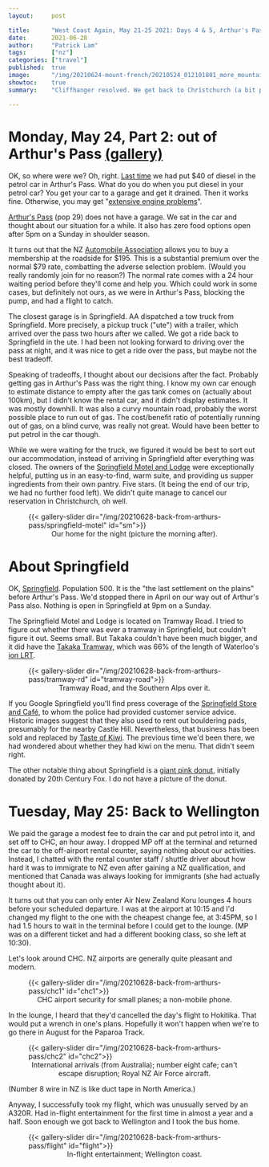 ```yaml
---
layout:     post

title:      "West Coast Again, May 21-25 2021: Days 4 & 5, Arthur's Pass, Springfield, and Christchurch"
date:       2021-06-28
author:     "Patrick Lam"
tags:       ["nz"]
categories: ["travel"]
published:  true
image:      "/img/20210624-mount-french/20210524_012101801_more_mountains.PANO.webp"
showtoc:    true
summary:    "Cliffhanger resolved. We get back to Christchurch (a bit poorer) and thence back to Wellington."

---
```


<style>
.post-heading h1  { color: white; }
.meta { color: white; }
</style>

# Monday, May 24, Part 2: out of Arthur's Pass [(gallery)](https://gallery.patricklam.ca/index.php?/category/1342)

OK, so where were we? Oh, right. [Last time](/post/20210624-mount-french/) we had put $40 of diesel 
in the petrol car in Arthur's Pass. What do you do when you put diesel in your petrol car? You get your
car to a garage and get it drained. Then it works fine. Otherwise, you may get 
"[extensive engine problems](https://www.instantwindscreens.co.nz/what-happens-when-you-put-petrol-in-a-diesel-engine/)".

[Arthur's Pass](https://en.wikipedia.org/wiki/Arthur%27s_Pass) (pop 29) does
not have a garage. We sat in the car and thought about our situation for a while.
It also has zero food options open after 5pm on a Sunday in shoulder season.

It turns out that the NZ [Automobile
Association](https://www.aa.co.nz/membership/roadservice-breakdown-assistance/)
allows you to buy a membership at the roadside for $195. This is a
substantial premium over the normal $79 rate, combatting the adverse
selection problem. (Would you really randomly join for no reason?) The
normal rate comes with a 24 hour waiting period before they'll come
and help you. Which could work in some cases, but definitely not ours,
as we were in Arthur's Pass, blocking the pump, and had a flight to catch.

The closest garage is in Springfield. AA dispatched a tow truck from
Springfield. More precisely, a pickup truck ("ute") with a trailer,
which arrived over the pass two hours after we called. We got a ride
back to Springfield in the ute. I had been not looking forward to
driving over the pass at night, and it was nice to get a ride over the
pass, but maybe not the best tradeoff.

Speaking of tradeoffs, I thought about our decisions after the fact. Probably
getting gas in Arthur's Pass was the right thing. I know my own car enough to 
estimate distance to empty after the gas tank comes on (actually about 100km),
but I didn't know the rental car, and it didn't display estimates. It was mostly downhill.
It was also a curvy mountain road, probably the worst possible place to run out of gas.
The cost/benefit ratio of potentially running out of gas, on a blind curve, was really
not great. Would have been better to put petrol in the car though.

While we were waiting for the truck, we figured it would be best to
sort out our accommodation, instead of arriving in Springfield after
everything was closed. The owners of the [Springfield Motel and
Lodge](https://www.facebook.com/springfieldmotel/) were exceptionally
helpful, putting us in an easy-to-find, warm suite, and providing us
supper ingredients from their own pantry. Five stars. (It being the end of our
trip, we had no further food left). We didn't quite manage to cancel
our reservation in Christchurch, oh well.

<figure>
{{< gallery-slider dir="/img/20210628-back-from-arthurs-pass/springfield-motel" id="sm">}}
<figcaption style="text-align:center">Our home for the night (picture the morning after).</figcaption>
</figure>

# About Springfield

OK,
[Springfield](https://nzhistory.govt.nz/keyword/springfield). Population
500. It is the "the last settlement on the plains" before Arthur's
Pass.  We'd stopped there in April on our way out of Arthur's Pass
also.  Nothing is open in Springfield at 9pm on a Sunday.

The Springfield Motel and Lodge is located on Tramway Road. I tried to figure 
out whether there was ever a tramway in Springfield, but couldn't figure it out.
Seems small. But Takaka couldn't have been much bigger, and it did have the
[Takaka Tramway](https://en.wikipedia.org/wiki/Takaka_Tramway), which was 66% of
the length of Waterloo's [ion LRT](https://www.grt.ca/en/ion-light-rail.aspx).

<figure>
{{< gallery-slider dir="/img/20210628-back-from-arthurs-pass/tramway-rd" id="tramway-road">}}
<figcaption style="text-align:center">Tramway Road, and the Southern Alps over it.</figcaption>
</figure>

If you Google Springfield you'll find press coverage of the
[Springfield Store and
Café](https://www.stuff.co.nz/business/113722550/springfield-store-and-cafe-come-for-the-awardwinning-pies-stay-for-the-abuse),
to whom the police had provided customer service advice. Historic
images suggest that they also used to rent out bouldering pads,
presumably for the nearby Castle Hill. Nevertheless, that business has
been sold and replaced by [Taste of
Kiwi](https://www.facebook.com/tasteofkiwinz/). The previous time we'd
been there, we had wondered about whether they had kiwi on the menu. That didn't seem right.

The other notable thing about Springfield is a [giant pink donut](https://www.atlasobscura.com/places/springfield-doughnut), initially
donated by 20th Century Fox. I do not have a picture of the donut.

# Tuesday, May 25: Back to Wellington

We paid the garage a modest fee to drain the car and put petrol into
it, and set off to CHC, an hour away. I dropped MP off at the terminal
and returned the car to the off-airport rental counter, saying nothing
about our activities. Instead, I chatted with the rental counter staff
/ shuttle driver about how hard it was to immigrate to NZ even after
gaining a NZ qualification, and mentioned that Canada was always looking for
immigrants (she had actually thought about it).

It turns out that you can only enter Air New Zealand Koru lounges 4
hours before your scheduled departure. I was at the airport at 10:15
and I'd changed my flight to the one with the cheapest change fee, at
3:45PM, so I had 1.5 hours to wait in the terminal before I could get
to the lounge. (MP was on a different ticket and had a different
booking class, so she left at 10:30).

Let's look around CHC. NZ airports are generally quite pleasant and modern.

<figure>
{{< gallery-slider dir="/img/20210628-back-from-arthurs-pass/chc1" id="chc1">}}
<figcaption style="text-align:center">CHC airport security for small planes; a non-mobile phone.</figcaption>
</figure>

In the lounge, I heard that they'd cancelled the day's flight to Hokitika. That would put a wrench in 
one's plans. Hopefully it won't happen when we're to go there in August for the Paparoa Track.

<figure>
{{< gallery-slider dir="/img/20210628-back-from-arthurs-pass/chc2" id="chc2">}}
<figcaption style="text-align:center">International arrivals (from Australia); number eight cafe; can't escape disruption; Royal NZ Air Force aircraft.</figcaption>
</figure>

(Number 8 wire in NZ is like duct tape in North America.)

Anyway, I successfully took my flight, which was unusually served by an A320R. Had in-flight entertainment
for the first time in almost a year and a half. Soon enough we got back to Wellington and I took the bus home.

<figure>
{{< gallery-slider dir="/img/20210628-back-from-arthurs-pass/flight" id="flight">}}
<figcaption style="text-align:center">In-flight entertainment; Wellington coast.</figcaption>
</figure>
